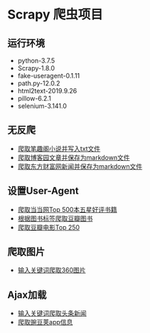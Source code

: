 # Scrapy 爬虫项目

## 运行环境

* python-3.7.5
* Scrapy-1.8.0
* fake-useragent-0.1.11
* path.py-12.0.2
* html2text-2019.9.26
* pillow-6.2.1
* selenium-3.141.0

## 无反爬

* [爬取笔趣阁小说并写入txt文件](./crawler/xbiquge.py)
* [爬取博客园文章并保存为markdown文件](./crawler/cnblogs.py)
* [爬取东方财富网新闻并保存为markdown文件](./crawler/eastmoney.py)

## 设置User-Agent

* [爬取当当网Top 500本五星好评书籍](./crawler/dangdangtop500.py)
* [根据图书标签爬取豆瓣图书](./crawler/doubanbook.py)
* [爬取豆瓣电影Top 250](./crawler/doubanmovie.py)

## 爬取图片

* [输入关键词爬取360图片](./crawler/imageso.py)

## Ajax加载

* [输入关键词爬取头条新闻](./crawler/toutiao.py)
* [爬取豌豆荚app信息](./crawler/wandoujia.py)